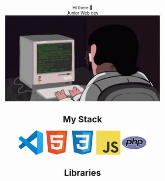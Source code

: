<div id= header align= center>Hi there 👋
<div class= contentHeader align= center>Junior Web dev</div>
<div> <img src="figure/web dev.gif" alt="webdev"/></div>
</div>
<div class= webStack>
  <h1 class= titleMainLanguages align= center>My Stack</h1>
  <div class= webStackContent align= center content= inline>
    <img src="https://github.com/devicons/devicon/blob/master/icons/vscode/vscode-original.svg" alt= "VsCode" width= 80 height= 80/>
    <img src="https://github.com/devicons/devicon/blob/master/icons/html5/html5-original.svg" alt= "HTML" width= 80 height= 80/>
    <img src="https://github.com/devicons/devicon/blob/master/icons/css3/css3-original.svg" alt= "CSS" width= 80 height= 80/>
    <img src="https://github.com/devicons/devicon/blob/master/icons/javascript/javascript-original.svg" alt= "JavaScript" width= 80 height= 80/>
    <img src="https://github.com/devicons/devicon/blob/master/icons/php/php-original.svg" alt= "PHP" width= 80 height= 80/>
  </div>
  <div class= webStackLibrairies></div>
  <h1 class= titleLibraries align= center>Libraries</h1>
</div>


<!--
**EBLOTTIN/EBLOTTIN** is a ✨ _special_ ✨ repository because its `README.md` (this file) appears on your GitHub profile.

Here are some ideas to get you started:

- 🔭 I’m currently working on ...
- 🌱 I’m currently learning ...
- 👯 I’m looking to collaborate on ...
- 🤔 I’m looking for help with ...
- 💬 Ask me about ...
- 📫 How to reach me: ...
- 😄 Pronouns: ...
- ⚡ Fun fact: ...
-->
